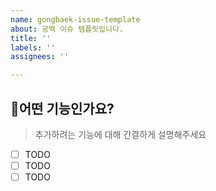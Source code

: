 ```yaml
---
name: gongbaek-issue-template
about: 공백 이슈 템플릿입니다.
title: ''
labels: ''
assignees: ''

---
```


## :wrench:어떤 기능인가요?

> 추가하려는 기능에 대해 간결하게 설명해주세요
> 

- [ ]  TODO
- [ ]  TODO
- [ ]  TODO
